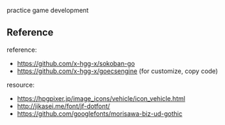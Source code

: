practice game development

## Reference

reference:

- https://github.com/x-hgg-x/sokoban-go
- https://github.com/x-hgg-x/goecsengine (for customize, copy code)

resource:

- https://hpgpixer.jp/image_icons/vehicle/icon_vehicle.html
- http://jikasei.me/font/jf-dotfont/
- https://github.com/googlefonts/morisawa-biz-ud-gothic
